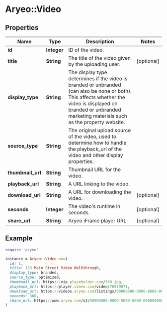 # Aryeo::Video

## Properties

| Name | Type | Description | Notes |
| ---- | ---- | ----------- | ----- |
| **id** | **Integer** | ID of the video. |  |
| **title** | **String** | The title of the video given by the uploading user. | [optional] |
| **display_type** | **String** | The display type determines if the video is branded or unbranded (can also be none or both). This affects whether the video is displayed on branded or unbranded marketing materials such as the property website. |  |
| **source_type** | **String** | The original upload source of the video, used to determine how to handle the playback_url of the video and other display properties.  |  |
| **thumbnail_url** | **String** | Thumbnail URL for the video. |  |
| **playback_url** | **String** | A URL linking to the video. |  |
| **download_url** | **String** | A URL for downloading the video. | [optional] |
| **seconds** | **Integer** | The video&#39;s runtime in seconds. | [optional] |
| **share_url** | **String** | Aryeo iFrame player URL | [optional] |

## Example

```ruby
require 'aryeo'

instance = Aryeo::Video.new(
  id: 1,
  title: 123 Main Street Video Walkthrough,
  display_type: branded,
  source_type: optimized,
  thumbnail_url: https://via.placeholder.com/300.jpg,
  playback_url: https://player.vimeo.com/video/76979871,
  download_url: https://videos.aryeo.com/listings/00000000-0000-0000-0000-000000000000/00000000-0000-0000-0000-000000000000.mp4,
  seconds: 360,
  share_url: https://www.aryeo.com/v2/00000000-0000-0000-0000-000000000000/videos/1
)
```


